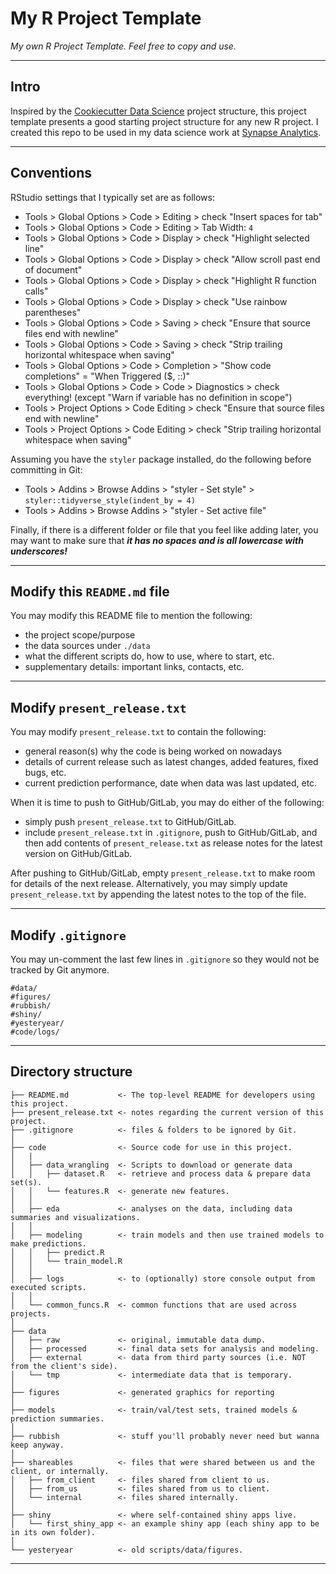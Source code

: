# My R Project Template
*My own R Project Template. Feel free to copy and use.*

----

## Intro

Inspired by the [Cookiecutter Data
    Science](https://drivendata.github.io/cookiecutter-data-science/) project
structure, this project template presents a good starting project structure for
any new R project. I created this repo to be used in my data science work at
[Synapse Analytics](https://www.synapse-analytics.io/).

----

## Conventions

RStudio settings that I typically set are as follows:

* Tools > Global Options > Code > Editing > check "Insert spaces for tab"
* Tools > Global Options > Code > Editing > Tab Width: `4`
* Tools > Global Options > Code > Display > check "Highlight selected line"
* Tools > Global Options > Code > Display > check "Allow scroll past end of document"
* Tools > Global Options > Code > Display > check "Highlight R function calls"
* Tools > Global Options > Code > Display > check "Use rainbow parentheses"
* Tools > Global Options > Code > Saving > check "Ensure that source files end with newline"
* Tools > Global Options > Code > Saving > check "Strip trailing horizontal whitespace when saving"
* Tools > Global Options > Code > Completion > "Show code completions" = "When Triggered ($, ::)"
* Tools > Global Options > Code > Code > Diagnostics > check everything! (except "Warn if variable has no definition in scope")
* Tools > Project Options > Code Editing > check "Ensure that source files end with newline"
* Tools > Project Options > Code Editing > check "Strip trailing horizontal whitespace when saving"

Assuming you have the `styler` package installed, do the following before committing in Git:
* Tools > Addins > Browse Addins > "styler - Set style" > `styler::tidyverse_style(indent_by = 4)`
* Tools > Addins > Browse Addins > "styler - Set active file"

Finally, if there is a different folder or file that you feel like adding later, you may
want to make sure that ***it has no spaces and is all lowercase with underscores!***

----

## Modify this `README.md` file

You may modify this README file to mention the following:

* the project scope/purpose
* the data sources under `./data`
* what the different scripts do, how to use, where to start, etc.
* supplementary details: important links, contacts, etc.

----

## Modify `present_release.txt`

You may modify `present_release.txt` to contain the following: 

* general reason(s) why the code is being worked on nowadays
* details of current release such as latest changes, added features, fixed bugs, etc.
* current prediction performance, date when data was last updated, etc.

When it is time to push to GitHub/GitLab, you may do either of the following:

* simply push `present_release.txt` to GitHub/GitLab.
* include `present_release.txt` in `.gitignore`, push to GitHub/GitLab, and then add contents of `present_release.txt` as release notes for the latest version on GitHub/GitLab. 

After pushing to GitHub/GitLab, empty `present_release.txt` to make room for
details of the next release. Alternatively, you may simply update 
`present_release.txt` by appending the latest notes to the top of the file.

----

## Modify `.gitignore`

You may un-comment the last few lines in `.gitignore` so they would not be
tracked by Git anymore.

```
#data/
#figures/
#rubbish/
#shiny/
#yesteryear/
#code/logs/
```

----

## Directory structure

```
├── README.md           <- The top-level README for developers using this project.
├── present_release.txt <- notes regarding the current version of this project.
├── .gitignore          <- files & folders to be ignored by Git.
│
├── code                <- Source code for use in this project.
│   |
│   ├── data_wrangling  <- Scripts to download or generate data
│   │   ├── dataset.R   <- retrieve and process data & prepare data set(s).
│   │   └── features.R  <- generate new features.
│   │
│   ├── eda             <- analyses on the data, including data summaries and visualizations.
│   │
│   ├── modeling        <- train models and then use trained models to make predictions.
│   │   ├── predict.R
│   │   └── train_model.R
│   │
│   ├── logs            <- to (optionally) store console output from executed scripts.
│   │
│   └── common_funcs.R  <- common functions that are used across projects.
│
├── data
│   ├── raw             <- original, immutable data dump.
│   ├── processed       <- final data sets for analysis and modeling.
│   ├── external        <- data from third party sources (i.e. NOT from the client's side).
│   └── tmp             <- intermediate data that is temporary.
│
├── figures             <- generated graphics for reporting
│
├── models              <- train/val/test sets, trained models & prediction summaries.
│
├── rubbish             <- stuff you'll probably never need but wanna keep anyway.
│
├── shareables          <- files that were shared between us and the client, or internally.
│   ├── from_client     <- files shared from client to us.
│   ├── from_us         <- files shared from us to client.
│   └── internal        <- files shared internally.
│
├── shiny               <- where self-contained shiny apps live.
│   └── first_shiny_app <- an example shiny app (each shiny app to be in its own folder).
│
└── yesteryear          <- old scripts/data/figures.
```

----

